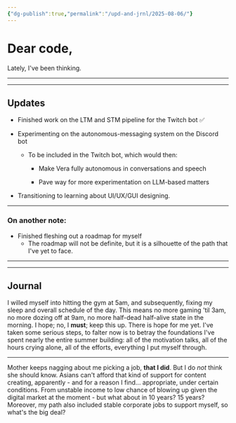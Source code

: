 ```yaml
---
{"dg-publish":true,"permalink":"/upd-and-jrnl/2025-08-06/"}
---
```


# Dear code,
Lately, I've been thinking.

---
---
## Updates
- Finished work on the LTM and STM pipeline for the Twitch bot ✅
	
- Experimenting on the autonomous-messaging system on the Discord bot
	- To be included in the Twitch bot, which would then:
		- Make Vera fully autonomous in conversations and speech
			
		- Pave way for more experimentation on LLM-based matters
	
- Transitioning to learning about UI/UX/GUI designing.

---
### On another note:
- Finished fleshing out a roadmap for myself
	- The roadmap will not be definite, but it is a silhouette of the path that I've yet to face.

---
---
## Journal
I willed myself into hitting the gym at 5am, and subsequently, fixing my sleep and overall schedule of the day.
This means no more gaming 'til 3am, no more dozing off at 9am, no more half-dead half-alive state in the morning. I hope; no, I **must**; keep this up.
There is hope for me yet. I've taken some serious steps, to falter now is to betray the foundations I've spent nearly the entire summer building: all of the motivation talks, all of the hours crying alone, all of the efforts, everything I put myself through.

--------------------

Mother keeps nagging about me picking a job, **that I did**. But I do *not* think she should know.
Asians can't afford that kind of support for content creating, apparently - and for a reason I find... appropriate, under certain conditions. From unstable income to low chance of blowing up given the digital market at the moment - but what about in 10 years? 15 years?
Moreover, my path also included stable corporate jobs to support myself, so what's the big deal?